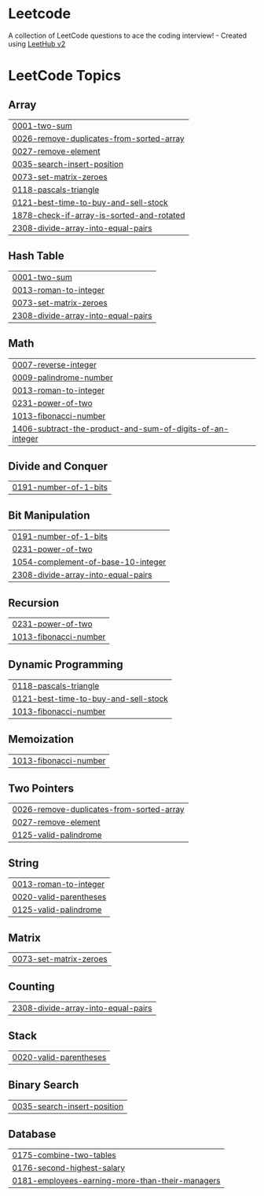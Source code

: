 # Leetcode
A collection of LeetCode questions to ace the coding interview! - Created using [LeetHub v2](https://github.com/arunbhardwaj/LeetHub-2.0)

<!---LeetCode Topics Start-->
# LeetCode Topics
## Array
|  |
| ------- |
| [0001-two-sum](https://github.com/chaitanyakelkar/Leetcode/tree/master/0001-two-sum) |
| [0026-remove-duplicates-from-sorted-array](https://github.com/chaitanyakelkar/Leetcode/tree/master/0026-remove-duplicates-from-sorted-array) |
| [0027-remove-element](https://github.com/chaitanyakelkar/Leetcode/tree/master/0027-remove-element) |
| [0035-search-insert-position](https://github.com/chaitanyakelkar/Leetcode/tree/master/0035-search-insert-position) |
| [0073-set-matrix-zeroes](https://github.com/chaitanyakelkar/Leetcode/tree/master/0073-set-matrix-zeroes) |
| [0118-pascals-triangle](https://github.com/chaitanyakelkar/Leetcode/tree/master/0118-pascals-triangle) |
| [0121-best-time-to-buy-and-sell-stock](https://github.com/chaitanyakelkar/Leetcode/tree/master/0121-best-time-to-buy-and-sell-stock) |
| [1878-check-if-array-is-sorted-and-rotated](https://github.com/chaitanyakelkar/Leetcode/tree/master/1878-check-if-array-is-sorted-and-rotated) |
| [2308-divide-array-into-equal-pairs](https://github.com/chaitanyakelkar/Leetcode/tree/master/2308-divide-array-into-equal-pairs) |
## Hash Table
|  |
| ------- |
| [0001-two-sum](https://github.com/chaitanyakelkar/Leetcode/tree/master/0001-two-sum) |
| [0013-roman-to-integer](https://github.com/chaitanyakelkar/Leetcode/tree/master/0013-roman-to-integer) |
| [0073-set-matrix-zeroes](https://github.com/chaitanyakelkar/Leetcode/tree/master/0073-set-matrix-zeroes) |
| [2308-divide-array-into-equal-pairs](https://github.com/chaitanyakelkar/Leetcode/tree/master/2308-divide-array-into-equal-pairs) |
## Math
|  |
| ------- |
| [0007-reverse-integer](https://github.com/chaitanyakelkar/Leetcode/tree/master/0007-reverse-integer) |
| [0009-palindrome-number](https://github.com/chaitanyakelkar/Leetcode/tree/master/0009-palindrome-number) |
| [0013-roman-to-integer](https://github.com/chaitanyakelkar/Leetcode/tree/master/0013-roman-to-integer) |
| [0231-power-of-two](https://github.com/chaitanyakelkar/Leetcode/tree/master/0231-power-of-two) |
| [1013-fibonacci-number](https://github.com/chaitanyakelkar/Leetcode/tree/master/1013-fibonacci-number) |
| [1406-subtract-the-product-and-sum-of-digits-of-an-integer](https://github.com/chaitanyakelkar/Leetcode/tree/master/1406-subtract-the-product-and-sum-of-digits-of-an-integer) |
## Divide and Conquer
|  |
| ------- |
| [0191-number-of-1-bits](https://github.com/chaitanyakelkar/Leetcode/tree/master/0191-number-of-1-bits) |
## Bit Manipulation
|  |
| ------- |
| [0191-number-of-1-bits](https://github.com/chaitanyakelkar/Leetcode/tree/master/0191-number-of-1-bits) |
| [0231-power-of-two](https://github.com/chaitanyakelkar/Leetcode/tree/master/0231-power-of-two) |
| [1054-complement-of-base-10-integer](https://github.com/chaitanyakelkar/Leetcode/tree/master/1054-complement-of-base-10-integer) |
| [2308-divide-array-into-equal-pairs](https://github.com/chaitanyakelkar/Leetcode/tree/master/2308-divide-array-into-equal-pairs) |
## Recursion
|  |
| ------- |
| [0231-power-of-two](https://github.com/chaitanyakelkar/Leetcode/tree/master/0231-power-of-two) |
| [1013-fibonacci-number](https://github.com/chaitanyakelkar/Leetcode/tree/master/1013-fibonacci-number) |
## Dynamic Programming
|  |
| ------- |
| [0118-pascals-triangle](https://github.com/chaitanyakelkar/Leetcode/tree/master/0118-pascals-triangle) |
| [0121-best-time-to-buy-and-sell-stock](https://github.com/chaitanyakelkar/Leetcode/tree/master/0121-best-time-to-buy-and-sell-stock) |
| [1013-fibonacci-number](https://github.com/chaitanyakelkar/Leetcode/tree/master/1013-fibonacci-number) |
## Memoization
|  |
| ------- |
| [1013-fibonacci-number](https://github.com/chaitanyakelkar/Leetcode/tree/master/1013-fibonacci-number) |
## Two Pointers
|  |
| ------- |
| [0026-remove-duplicates-from-sorted-array](https://github.com/chaitanyakelkar/Leetcode/tree/master/0026-remove-duplicates-from-sorted-array) |
| [0027-remove-element](https://github.com/chaitanyakelkar/Leetcode/tree/master/0027-remove-element) |
| [0125-valid-palindrome](https://github.com/chaitanyakelkar/Leetcode/tree/master/0125-valid-palindrome) |
## String
|  |
| ------- |
| [0013-roman-to-integer](https://github.com/chaitanyakelkar/Leetcode/tree/master/0013-roman-to-integer) |
| [0020-valid-parentheses](https://github.com/chaitanyakelkar/Leetcode/tree/master/0020-valid-parentheses) |
| [0125-valid-palindrome](https://github.com/chaitanyakelkar/Leetcode/tree/master/0125-valid-palindrome) |
## Matrix
|  |
| ------- |
| [0073-set-matrix-zeroes](https://github.com/chaitanyakelkar/Leetcode/tree/master/0073-set-matrix-zeroes) |
## Counting
|  |
| ------- |
| [2308-divide-array-into-equal-pairs](https://github.com/chaitanyakelkar/Leetcode/tree/master/2308-divide-array-into-equal-pairs) |
## Stack
|  |
| ------- |
| [0020-valid-parentheses](https://github.com/chaitanyakelkar/Leetcode/tree/master/0020-valid-parentheses) |
## Binary Search
|  |
| ------- |
| [0035-search-insert-position](https://github.com/chaitanyakelkar/Leetcode/tree/master/0035-search-insert-position) |
## Database
|  |
| ------- |
| [0175-combine-two-tables](https://github.com/chaitanyakelkar/Leetcode/tree/master/0175-combine-two-tables) |
| [0176-second-highest-salary](https://github.com/chaitanyakelkar/Leetcode/tree/master/0176-second-highest-salary) |
| [0181-employees-earning-more-than-their-managers](https://github.com/chaitanyakelkar/Leetcode/tree/master/0181-employees-earning-more-than-their-managers) |
<!---LeetCode Topics End-->